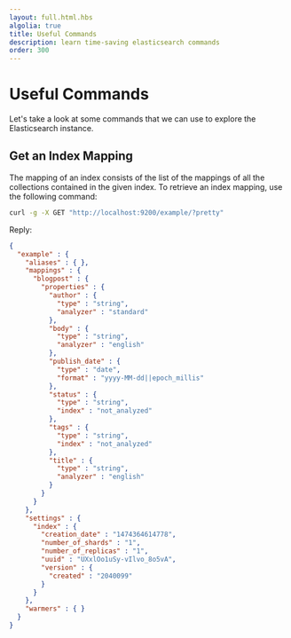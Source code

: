```yaml
---
layout: full.html.hbs
algolia: true
title: Useful Commands
description: learn time-saving elasticsearch commands
order: 300
---
```



# Useful Commands

Let's take a look at some commands that we can use to explore the Elasticsearch instance.



## Get an Index Mapping

The mapping of an index consists of the list of the mappings of all the collections contained in the given index.
To retrieve an index mapping, use the following command:

```bash
curl -g -X GET "http://localhost:9200/example/?pretty"
```

Reply:

```json
{
  "example" : {
    "aliases" : { },
    "mappings" : {
      "blogpost" : {
        "properties" : {
          "author" : {
            "type" : "string",
            "analyzer" : "standard"
          },
          "body" : {
            "type" : "string",
            "analyzer" : "english"
          },
          "publish_date" : {
            "type" : "date",
            "format" : "yyyy-MM-dd||epoch_millis"
          },
          "status" : {
            "type" : "string",
            "index" : "not_analyzed"
          },
          "tags" : {
            "type" : "string",
            "index" : "not_analyzed"
          },
          "title" : {
            "type" : "string",
            "analyzer" : "english"
          }
        }
      }
    },
    "settings" : {
      "index" : {
        "creation_date" : "1474364614778",
        "number_of_shards" : "1",
        "number_of_replicas" : "1",
        "uuid" : "UXxlOo1uSy-vIlvo_8o5vA",
        "version" : {
          "created" : "2040099"
        }
      }
    },
    "warmers" : { }
  }
}
```
